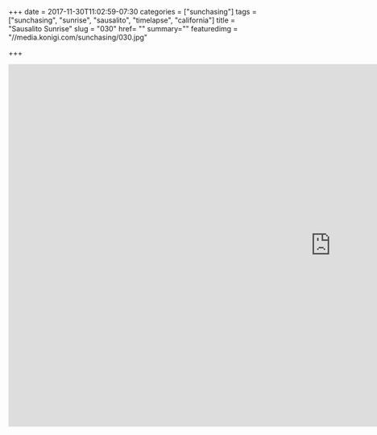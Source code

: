 +++
date = 2017-11-30T11:02:59-07:30
categories = ["sunchasing"]
tags = ["sunchasing", "sunrise", "sausalito", "timelapse", "california"]
title = "Sausalito Sunrise"
slug = "030"
href= ""
summary=""
featuredimg = "//media.konigi.com/sunchasing/030.jpg"

+++

<div class="video">
<iframe width="1280" height="720" src="https://www.youtube.com/embed/ks_4GI9pr4c" frameborder="0" allow="accelerometer; autoplay; encrypted-media; gyroscope; picture-in-picture" allowfullscreen></iframe>
</div>
